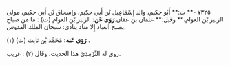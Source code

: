٧٣٢٥ -** ت:** أَبُو حكيم، والد إِسْمَاعِيل بْن أَبي حكيم، وإسحاق بْن أَبي حكيم، مولى الزبير بْن العوام،** وقيل:** عثمان بن عفان.**رَوَى عَن:** الزبير بْن العوام (ت) : ما من صباح يصبح العباد إِلا مناد ينادي: سبحان الملك القدوس.

**رَوَى عَنه:** مُحَمَّد بْن ثابت (ت) (١) .

روى له التِّرْمِذِيّ هذا الحديث، وَقَال (٢) : غريب.